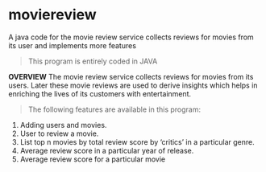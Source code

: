 # moviereview
A java code for the movie review service collects reviews for movies from its user and implements more features


> This program is entirely coded in JAVA

**OVERVIEW**
The movie review service collects reviews for movies from its users. Later these
movie reviews are used to derive insights which helps in enriching the lives of its
customers with entertainment.

> The following features are available in this program:
1. Adding users and movies.
2. User to review a movie.
3. List top n movies by total review score by ‘critics’ in a particular genre.
4. Average review score in a particular year of release.
5. Average review score for a particular movie
